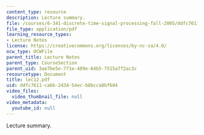 ```yaml
---
content_type: resource
description: Lecture summary.
file: /courses/6-341-discrete-time-signal-processing-fall-2005/ddfc7611ca6b243454ecb8bcca8bf604_lec12.pdf
file_type: application/pdf
learning_resource_types:
- Lecture Notes
license: https://creativecommons.org/licenses/by-nc-sa/4.0/
ocw_type: OCWFile
parent_title: Lecture Notes
parent_type: CourseSection
parent_uid: 3ae7be5e-771e-489e-64b5-7515a7f2ac3c
resourcetype: Document
title: lec12.pdf
uid: ddfc7611-ca6b-2434-54ec-b8bcca8bf604
video_files:
  video_thumbnail_file: null
video_metadata:
  youtube_id: null
---
```

Lecture summary.